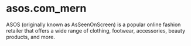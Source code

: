 # asos.com_mern
ASOS (originally known as AsSeenOnScreen) is a popular online fashion retailer that offers a wide range of clothing, footwear, accessories, beauty products, and more.
